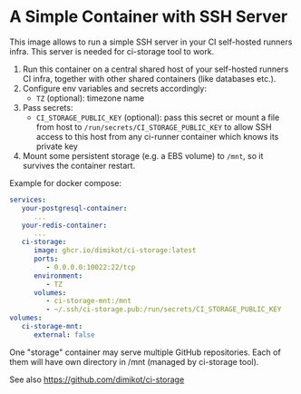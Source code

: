 # A Simple Container with SSH Server

This image allows to run a simple SSH server in your CI self-hosted runners
infra. This server is needed for ci-storage tool to work.

1. Run this container on a central shared host of your self-hosted runners CI
   infra, together with other shared containers (like databases etc.).
2. Configure env variables and secrets accordingly:
   - `TZ` (optional): timezone name
3. Pass secrets:
   - `CI_STORAGE_PUBLIC_KEY` (optional): pass this secret or mount a file from
     host to `/run/secrets/CI_STORAGE_PUBLIC_KEY` to allow SSH access to this
     host from any ci-runner container which knows its private key
4. Mount some persistent storage (e.g. a EBS volume) to `/mnt`, so it survives
   the container restart.

Example for docker compose:

```yml
services:
   your-postgresql-container:
      ...   
   your-redis-container:
      ...   
   ci-storage:
      image: ghcr.io/dimikot/ci-storage:latest
      ports:
         - 0.0.0.0:10022:22/tcp
      environment:
         - TZ
      volumes:
         - ci-storage-mnt:/mnt
         - ~/.ssh/ci-storage.pub:/run/secrets/CI_STORAGE_PUBLIC_KEY
volumes:
   ci-storage-mnt:
      external: false
```

One "storage" container may serve multiple GitHub repositories. Each of them
will have own directory in /mnt (managed by ci-storage tool).

See also https://github.com/dimikot/ci-storage
